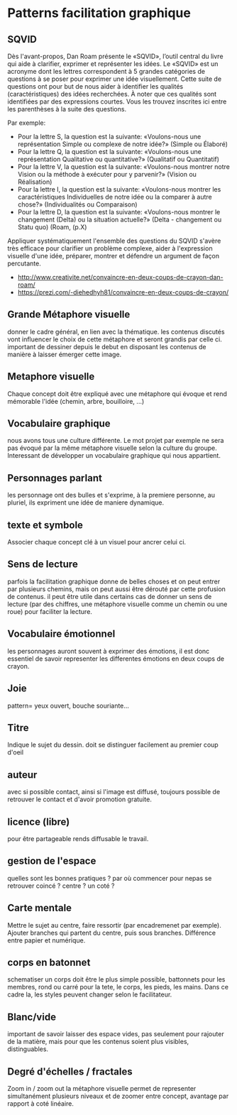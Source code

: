 # Patterns facilitation graphique

## SQVID

Dès l'avant-propos, Dan Roam présente le «SQVID», l’outil central du livre qui aide à clarifier, exprimer et représenter les idées. Le «SQVID» est un acronyme dont les lettres correspondent à 5 grandes catégories de questions à se poser pour exprimer une idée visuellement. Cette suite de questions ont pour but de nous aider à identifier les qualités (caractéristiques) des idées recherchées. À noter que ces qualités sont identifiées par des expressions courtes. Vous les trouvez inscrites ici entre les parenthèses à la suite des questions.

Par exemple:

- Pour la lettre S, la question est la suivante: «Voulons-nous une représentation Simple ou complexe de notre idée?» (Simple ou Élaboré)
- Pour la lettre Q, la question est la suivante: «Voulons-nous une représentation Qualitative ou quantitative?» (Qualitatif ou Quantitatif)
- Pour la lettre V, la question est la suivante: «Voulons-nous montrer notre Vision ou la méthode à exécuter pour y parvenir?» (Vision ou Réalisation)
- Pour la lettre I, la question est la suivante: «Voulons-nous montrer les caractéristiques Individuelles de notre idée ou la comparer à autre chose?» (Individualités ou Comparaison)
- Pour la lettre D, la question est la suivante: «Voulons-nous montrer le changement (Delta) ou la situation actuelle?» (Delta - changement ou Statu quo) (Roam, (p.X)

Appliquer systématiquement l'ensemble des questions du SQVID s'avère très efficace pour clarifier un problème complexe, aider à l'expression visuelle d'une idée, préparer, montrer et défendre un argument de façon percutante. 

- http://www.creativite.net/convaincre-en-deux-coups-de-crayon-dan-roam/
- https://prezi.com/-diehedhyh81/convaincre-en-deux-coups-de-crayon/


## Grande Métaphore visuelle

donner le cadre général, en lien avec la thématique. les contenus discutés vont influencer le choix de cette métaphore et seront grandis par celle ci. important de dessiner depuis le debut en disposant les contenus de manière à laisser émerger cette image.


## Metaphore visuelle

Chaque concept doit être expliqué avec une métaphore qui évoque et rend mémorable l'idée (chemin, arbre, bouilloire, ...)

## Vocabulaire graphique

nous avons tous une culture différente. Le mot projet par exemple ne sera pas évoqué par la même métaphore visuelle selon la culture du groupe. Interessant de développer un vocabulaire graphique qui nous appartient.

## Personnages parlant

les personnage ont des bulles et s'exprime, à la premiere personne, au pluriel, ils expriment une idée de maniere dynamique.

## texte et symbole

Associer chaque concept clé à un visuel pour ancrer celui ci.

## Sens de lecture

parfois la facilitation graphique donne de belles choses et on peut entrer par plusieurs chemins, mais on peut aussi être dérouté par cette profusion de contenus. il peut être utile dans certains cas de donner un sens de lecture (par des chiffres, une métaphore visuelle comme un chemin ou une roue) pour faciliter la lecture.

## Vocabulaire émotionnel

les personnages auront souvent à exprimer des émotions, il est donc essentiel de savoir representer les differentes émotions en deux coups de crayon.


## Joie
pattern= yeux ouvert, bouche souriante...


## Titre

Indique le sujet du dessin. doit se distinguer facilement au premier coup d'oeil

## auteur
avec si possible contact, ainsi si l'image est diffusé, toujours possible de retrouver le contact et d'avoir promotion gratuite.

## licence (libre)
pour être partageable
rends diffusable le travail.

## gestion de l'espace

quelles sont les bonnes pratiques ? par où commencer pour nepas se retrouver coincé ? centre ? un coté ?

## Carte mentale

Mettre le sujet au centre, faire ressortir (par encadremenet par exemple). Ajouter branches qui partent du centre, puis sous branches. Différence entre papier et numérique.

## corps en batonnet

schematiser un corps doit être le plus simple possible, battonnets pour les membres, rond ou carré pour la tete, le corps, les pieds, les mains. Dans ce cadre la, les styles peuvent changer selon le facilitateur.

## Blanc/vide

important de savoir laisser des espace vides, pas seulement pour rajouter de la matière, mais pour que les contenus soient plus visibles, distinguables.

## Degré d'échelles / fractales

Zoom in / zoom out la métaphore visuelle permet de representer simultanément plusieurs niveaux et de zoomer entre concept, avantage par rapport à coté linéaire.
